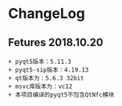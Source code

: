 # ChangeLog

## **Fetures** 2018.10.20
    + pyqt5版本：5.11.3
    + pyqt5-sip版本：4.19.13
    + qt版本为：5.6.3 32bit
    + msvc库版本为：vc12
    + 本项目编译的pyqt5不包含QtNfc模块